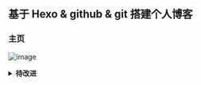 ## 基于 Hexo & github & git 搭建个人博客
### 主页
![image](https://user-images.githubusercontent.com/103944313/229297533-eabfc1ed-245c-4768-b7bd-0bd3685b2f0b.png)



<details>
<summary>
<b>待改进</b> 
</summary>

- 纯静态博客
- 未设置图床
- ~~未修改图片格式为.webp~~

</details>
